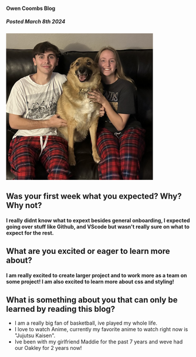 ####  Owen Coombs Blog
##### _Posted March 8th 2024_
![image of my dog](DogG.png)
##  Was your first week what you expected? Why? Why not?
####  I really didnt know what to expext besides general onboarding, I expected going over stuff like Github, and VScode but wasn't really sure on what to expect for the rest.
## What are you excited or eager to learn more about?
####  I am really excited to create larger project and to work more as a team on some project! I am also excited to learn more about css and styling! 
##   What is something about you that can only be learned by reading this blog?
- I am a really big fan of basketball, ive played my whole life.
- I love to watch Anime, currently my favorite anime to watch right now is "Jujutsu Kaisen".
- Ive been with my girlfriend Maddie for the past 7 years and weve had our Oakley for 2 years now!